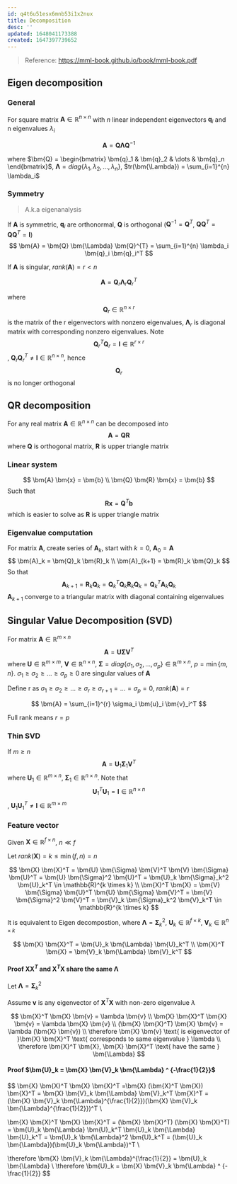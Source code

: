 ```yaml
---
id: q4t6u51esx6mnb53i1x2nux
title: Decomposition
desc: ''
updated: 1648041173388
created: 1647397739652
---
```


> Reference: https://mml-book.github.io/book/mml-book.pdf

## Eigen decomposition

### General
For square matrix $\bm{A} \in \mathbb{R}^{n \times n}$ with $n$ linear independent eigenvectors $\bm{q}_i$ and n eigenvalues $\lambda_i$

$$
\bm{A} = \bm{Q} \bm{\Lambda} \bm{Q}^{-1}
$$

where $\bm{Q} = \begin{bmatrix} 
\bm{q}_1 & \bm{q}_2 & \dots & \bm{q}_n 
\end{bmatrix}$, $\bm{\Lambda} = diag \{ \lambda_1, \lambda_2,\dots, \lambda_n \}$, $tr(\bm{\Lambda}) = \sum_{i=1}^{n} \lambda_i$

### Symmetry

> A.k.a eigenanalysis

If $\bm{A}$ is symmetric, $\bm{q}_i$ are orthonormal, $\bm{Q}$ is orthogonal ($\bm{Q}^{-1} = \bm{Q}^{T}$, $\bm{Q}\bm{Q}^{T} = \bm{Q} \bm{Q}^{T} = \bm{I}$)
$$
\bm{A} = \bm{Q} \bm{\Lambda} \bm{Q}^{T} = \sum_{i=1}^{n} \lambda_i \bm{q}_i \bm{q}_i^T
$$

If  $\bm{A}$ is singular, $rank(\bm{A}) = r < n$

$$
\bm{A} = \bm{Q}_r \bm{\Lambda}_r \bm{Q}_r^{T}
$$

where $$\bm{Q}_r \in \mathbb{R} ^ {n \times r}$$ is the matrix of the r eigenvectors with nonzero eigenvalues, $\bm{\Lambda}_r$ is diagonal matrix with corresponding nonzero eigenvalues. Note $$\bm{Q}_r^T \bm{Q}_r = \bm{I} \in \mathbb{R}^{r \times r}$$, $\bm{Q}_r \bm{Q}_r^T \neq \bm{I} \in \mathbb{R}^{n \times n}$, hence $$\bm{Q}_r$$ is no longer orthogonal

## QR decomposition
For any real matrix $\bm{A} \in \mathbb{R}^{n \times n}$ can be decomposed into
$$
\bm{A} = \bm{Q} \bm{R}
$$
where $\bm{Q}$ is orthogonal matrix, $\bm{R}$ is upper triangle matrix

### Linear system
$$
\bm{A} \bm{x} = \bm{b} \\
\bm{Q} \bm{R} \bm{x} = \bm{b}
$$
Such that
$$
\bm{R} \bm{x} = \bm{Q} ^ T \bm{b}
$$
which is easier to solve as $\bm{R}$ is upper triangle matrix

### Eigenvalue computation
For matrix $\bm{A}$, create series of $\bm{A}_k$, start with $k=0$, $\bm{A}_0 = \bm{A}$
$$
\bm{A}_k = \bm{Q}_k \bm{R}_k \\
\bm{A}_{k+1} = \bm{R}_k \bm{Q}_k
$$
So that
$$
\bm{A}_{k+1} = \bm{R}_k \bm{Q}_k = \bm{Q}_k^T \bm{Q}_k \bm{R}_k \bm{Q}_k = \bm{Q}_k^T \bm{A}_k \bm{Q}_k
$$
$\bm{A}_{k+1}$ converge to a triangular matrix with diagonal containing eigenvalues

## Singular Value Decomposition (SVD)
For matrix $\bm{A} \in \mathbb{R}^{m \times n}$
$$
\bm{A} = \bm{U} \bm{\Sigma} \bm{V}^T
$$
where $\bm{U} \in \mathbb{R}^{m \times m}$, $\bm{V} \in \mathbb{R}^{n \times n}$, $\bm{\Sigma} = diag\{\sigma_1, \sigma_2, \dots, \sigma_p\} \in \mathbb{R}^{m \times n}$, $p = \min\{m, n\}$. $\sigma_1 \geq \sigma_2 \geq \dots \geq \sigma_p \geq 0$ are singular values of $\bm{A}$

Define r as $\sigma_1 \geq \sigma_2 \geq \dots \geq \sigma_r \geq \sigma_{r+1} = \dots = \sigma_p = 0$, $rank(\bm{A}) = r$

$$
\bm{A} = \sum_{i=1}^{r} \sigma_i \bm{u}_i \bm{v}_i^T
$$

Full rank means $r = p$

### Thin SVD

If $m \geq n$
$$
\bm{A} = \bm{U}_1 \bm{\Sigma}_1 \bm{V}^T
$$
where $\bm{U}_1 \in \mathbb{R}^{m \times n}$, $\bm{\Sigma}_1 \in \mathbb{R}^{n \times n}$. Note that $$\bm{U}_1^T \bm{U}_1 = \bm{I} \in \mathbb{R}^{n \times n}$$, $\bm{U}_1 \bm{U}_1^T \neq \bm{I} \in \mathbb{R}^{m \times m}$

### Feature vector

Given $\bm{X} \in \mathbb{R}^{f \times n}$, $n \ll f$

Let $rank(\bm{X}) = k \leq \min(f, n) = n$

$$
\bm{X} \bm{X}^T = \bm{U} \bm{\Sigma} \bm{V}^T \bm{V} \bm{\Sigma} \bm{U}^T = \bm{U} \bm{\Sigma}^2 \bm{U}^T = \bm{U}_k \bm{\Sigma}_k^2 \bm{U}_k^T \in \mathbb{R}^{k \times k}
\\
\bm{X}^T \bm{X} = \bm{V} \bm{\Sigma} \bm{U}^T \bm{U} \bm{\Sigma} \bm{V}^T = \bm{V} \bm{\Sigma}^2 \bm{V}^T = \bm{V}_k \bm{\Sigma}_k^2 \bm{V}_k^T \in \mathbb{R}^{k \times k}
$$

It is equivalent to Eigen decompostion, where $\bm{\Lambda} = \bm{\Sigma}_k^2$, $\bm{U}_k \in \mathbb{R}^{f \times k}$, $\bm{V}_k \in \mathbb{R}^{n \times k}$

$$
\bm{X} \bm{X}^T = \bm{U}_k \bm{\Lambda} \bm{U}_k^T \\
\bm{X}^T \bm{X} = \bm{V}_k \bm{\Lambda} \bm{V}_k^T
$$

#### Proof $\bm{X} \bm{X}^T$ and $\bm{X}^T \bm{X}$ share the same $\bm{\Lambda}$

Let $\bm{\Lambda} = \bm{\Sigma}_k^2$

Assume $\bm{v}$ is any eigenvector of $\bm{X}^T \bm{X}$ with non-zero eigenvalue $\lambda$

$$
\bm{X}^T \bm{X} \bm{v} = \lambda \bm{v} \\
\bm{X} \bm{X}^T \bm{X} \bm{v} = \lambda \bm{X} \bm{v} \\
(\bm{X} \bm{X}^T) \bm{X} \bm{v} = \lambda (\bm{X} \bm{v}) \\
\therefore \bm{X} \bm{v} \text{ is eigenvector of }\bm{X} \bm{X}^T \text{ corresponds to same eigenvalue } \lambda \\
\therefore \bm{X}^T \bm{X}, \bm{X} \bm{X}^T \text{ have the same } \bm{\Lambda}
$$

#### Proof $\bm{U}_k = \bm{X} \bm{V}_k \bm{\Lambda} ^ {-\frac{1}{2}}$

$$
\bm{X} \bm{X}^T \bm{X} \bm{X}^T =\bm{X} (\bm{X}^T \bm{X}) \bm{X}^T = \bm{X} \bm{V}_k \bm{\Lambda} \bm{V}_k^T \bm{X}^T = (\bm{X} \bm{V}_k \bm{\Lambda}^{\frac{1}{2}})(\bm{X} \bm{V}_k \bm{\Lambda}^{\frac{1}{2}})^T \\

\bm{X} \bm{X}^T \bm{X} \bm{X}^T = (\bm{X} \bm{X}^T) (\bm{X} \bm{X}^T) = \bm{U}_k \bm{\Lambda} \bm{U}_k^T \bm{U}_k \bm{\Lambda} \bm{U}_k^T = \bm{U}_k \bm{\Lambda}^2 \bm{U}_k^T = (\bm{U}_k \bm{\Lambda})(\bm{U}_k \bm{\Lambda})^T \\

\therefore \bm{X} \bm{V}_k \bm{\Lambda}^{\frac{1}{2}} = \bm{U}_k \bm{\Lambda} \\
\therefore \bm{U}_k = \bm{X} \bm{V}_k \bm{\Lambda} ^ {-\frac{1}{2}}
$$